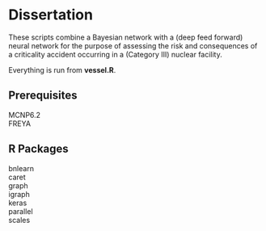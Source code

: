 # Dissertation

These scripts combine a Bayesian network with a (deep feed forward) neural network for the purpose of assessing the risk and consequences of a criticality accident occurring in a (Category III) nuclear facility.

Everything is run from **vessel.R**.

## Prerequisites
MCNP6.2  
FREYA

## R Packages
bnlearn  
caret  
graph  
igraph  
keras  
parallel  
scales